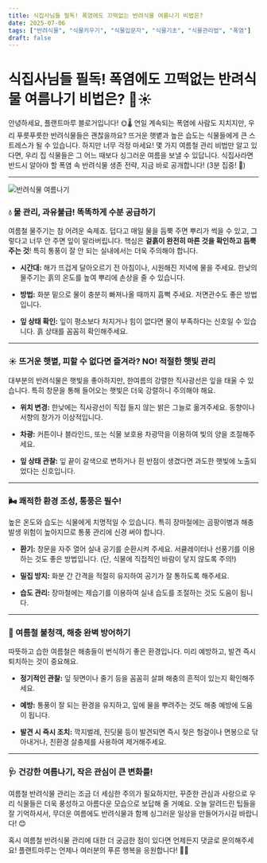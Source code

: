 ```yaml
---
title: 식집사님들 필독! 폭염에도 끄떡없는 반려식물 여름나기 비법은?
date: 2025-07-06
tags: ["반려식물", "식물키우기", "식물입문자", "식물기초", "식물관리법", "폭염"]
draft: false
---
```


# 식집사님들 필독! 폭염에도 끄떡없는 반려식물 여름나기 비법은? 🌿☀️

안녕하세요, 플랜트마루 블로거입니다! 🌞🌡️ 연일 계속되는 폭염에 사람도 지치지만, 우리 푸릇푸릇한 반려식물들은 괜찮을까요? 뜨거운 햇볕과 높은 습도는 식물들에게 큰 스트레스가 될 수 있습니다. 하지만 너무 걱정 마세요! 몇 가지 여름철 관리 비법만 알고 있다면, 우리 집 식물들은 그 어느 때보다 싱그러운 여름을 보낼 수 있답니다. 식집사라면 반드시 알아야 할 폭염 속 반려식물 생존 전략, 지금 바로 공개합니다! (3분 집중! 👀)

---
![반려식물 여름나기](/images/summer_plant.png)


### 💧 물 관리, 과유불급! 똑똑하게 수분 공급하기

여름철 물주기는 참 어려운 숙제죠. 덥다고 매일 물을 듬뿍 주면 뿌리가 썩을 수 있고, 그렇다고 너무 안 주면 잎이 말라버립니다. 핵심은 **겉흙이 완전히 마른 것을 확인하고 듬뿍 주는 것**! 특히 통풍이 잘 안 되는 실내에서는 더욱 주의해야 합니다.

- **시간대:** 해가 뜨겁게 달아오르기 전 아침이나, 시원해진 저녁에 물을 주세요. 한낮의 물주기는 흙의 온도를 높여 뿌리에 손상을 줄 수 있습니다.
    
- **방법:** 화분 밑으로 물이 충분히 빠져나올 때까지 흠뻑 주세요. 저면관수도 좋은 방법입니다.
    
- **잎 상태 확인:** 잎이 평소보다 처지거나 힘이 없다면 물이 부족하다는 신호일 수 있습니다. 흙 상태를 꼼꼼히 확인해주세요.
    

---

### ☀️ 뜨거운 햇볕, 피할 수 없다면 즐겨라? NO! 적절한 햇빛 관리

대부분의 반려식물은 햇빛을 좋아하지만, 한여름의 강렬한 직사광선은 잎을 태울 수 있습니다. 특히 창문을 통해 들어오는 햇빛은 더욱 강렬하니 주의해야 해요.

- **위치 변경:** 한낮에는 직사광선이 직접 들지 않는 밝은 그늘로 옮겨주세요. 동향이나 서향의 창가가 이상적입니다.
    
- **차광:** 커튼이나 블라인드, 또는 식물 보호용 차광막을 이용하여 빛의 양을 조절해주세요.
    
- **잎 상태 관찰:** 잎 끝이 갈색으로 변하거나 흰 반점이 생겼다면 과도한 햇빛에 노출되었다는 신호입니다.
    

---

### 🌬️ 쾌적한 환경 조성, 통풍은 필수!

높은 온도와 습도는 식물에게 치명적일 수 있습니다. 특히 장마철에는 곰팡이병과 해충 발생 위험이 높아지므로 통풍 관리에 신경 써야 합니다.

- **환기:** 창문을 자주 열어 실내 공기를 순환시켜 주세요. 서큘레이터나 선풍기를 이용하는 것도 좋은 방법입니다. (단, 식물에 직접적인 바람이 닿지 않도록 주의!)
    
- **밀집 방지:** 화분 간 간격을 적절히 유지하여 공기가 잘 통하도록 해주세요.
    
- **습도 관리:** 장마철에는 제습기를 이용하여 실내 습도를 조절하는 것도 도움이 됩니다.
    

---

### 🐛 여름철 불청객, 해충 완벽 방어하기

따뜻하고 습한 여름철은 해충들이 번식하기 좋은 환경입니다. 미리 예방하고, 발견 즉시 퇴치하는 것이 중요해요.

- **정기적인 관찰:** 잎 뒷면이나 줄기 등을 꼼꼼히 살펴 해충의 흔적이 있는지 확인해주세요.
    
- **예방:** 통풍이 잘 되는 환경을 유지하고, 잎에 물을 뿌려주는 것도 해충 예방에 도움이 됩니다.
    
- **발견 시 즉시 조치:** 깍지벌레, 진딧물 등이 발견되면 즉시 젖은 헝겊이나 면봉으로 닦아내거나, 친환경 살충제를 사용하여 제거해주세요.
    

---

### 🩺 건강한 여름나기, 작은 관심이 큰 변화를!

여름철 반려식물 관리는 조금 더 세심한 주의가 필요하지만, 꾸준한 관심과 사랑으로 우리 식물들은 더욱 풍성하고 아름다운 모습으로 보답해 줄 거예요. 오늘 알려드린 팁들을 잘 기억하셔서, 무더운 여름에도 반려식물과 함께 싱그러운 일상을 만들어가시길 바랍니다! 😊

혹시 여름철 반려식물 관리에 대한 더 궁금한 점이 있다면 언제든지 댓글로 문의해주세요! 플랜트마루는 언제나 여러분의 푸른 행복을 응원합니다! 🌱💚
